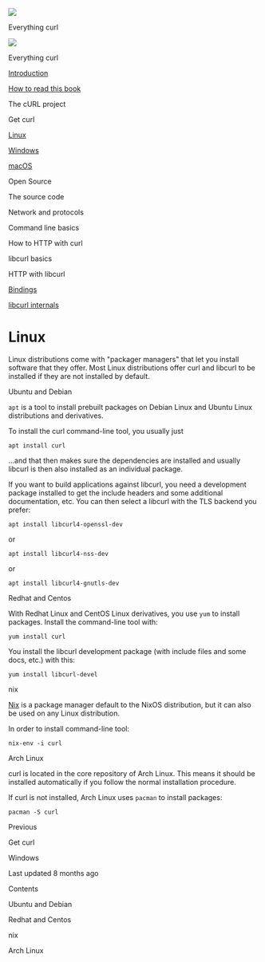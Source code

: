 
<a href="../index.html" class="link-a079aa82--primary-53a25e66--logoLink-10d08504"></a>

<img src="https://gblobscdn.gitbook.com/orgs%2F-LxuH0qSm4xO9nWfEBlB%2Favatar.png?alt=media" class="image-67b14f24--avatar-1c1d03ec" />

<span class="text-4505230f--UIH400-4e41e82a--textContentFamily-49a318e1--spaceNameText-677c2969">Everything curl</span>

<a href="../index.html" class="link-a079aa82--primary-53a25e66--logoLink-10d08504"></a>

<img src="https://gblobscdn.gitbook.com/orgs%2F-LxuH0qSm4xO9nWfEBlB%2Favatar.png?alt=media" class="image-67b14f24--avatar-1c1d03ec" />

<span class="text-4505230f--UIH400-4e41e82a--textContentFamily-49a318e1--spaceNameText-677c2969">Everything curl</span>

<a href="../index.html" class="navButton-94f2579c--navButtonClickable-161b88ca"><span class="text-4505230f--UIH300-2063425d--textContentFamily-49a318e1--navButtonLabel-14a4968f">Introduction</span></a>

<a href="../how-to-read.html" class="navButton-94f2579c--navButtonClickable-161b88ca"><span class="text-4505230f--UIH300-2063425d--textContentFamily-49a318e1--navButtonLabel-14a4968f">How to read this book</span></a>

<span class="text-4505230f--UIH300-2063425d--textContentFamily-49a318e1--navButtonLabel-14a4968f">The cURL project</span>

<span class="text-4505230f--UIH300-2063425d--textContentFamily-49a318e1--navButtonLabel-14a4968f">Get curl</span>

<a href="linux.html" class="navButton-94f2579c--pageItemWithChildrenNested-2c5d8183--navButtonClickable-161b88ca--navButtonOpened-6a88552e"><span class="text-4505230f--UIH300-2063425d--textContentFamily-49a318e1--navButtonLabel-14a4968f">Linux</span></a>

<a href="windows.html" class="navButton-94f2579c--pageItemWithChildrenNested-2c5d8183--navButtonClickable-161b88ca"><span class="text-4505230f--UIH300-2063425d--textContentFamily-49a318e1--navButtonLabel-14a4968f">Windows</span></a>

<a href="macos.html" class="navButton-94f2579c--pageItemWithChildrenNested-2c5d8183--navButtonClickable-161b88ca"><span class="text-4505230f--UIH300-2063425d--textContentFamily-49a318e1--navButtonLabel-14a4968f">macOS</span></a>

<span class="text-4505230f--UIH300-2063425d--textContentFamily-49a318e1--navButtonLabel-14a4968f">Open Source</span>

<span class="text-4505230f--UIH300-2063425d--textContentFamily-49a318e1--navButtonLabel-14a4968f">The source code</span>

<span class="text-4505230f--UIH300-2063425d--textContentFamily-49a318e1--navButtonLabel-14a4968f">Network and protocols</span>

<span class="text-4505230f--UIH300-2063425d--textContentFamily-49a318e1--navButtonLabel-14a4968f">Command line basics</span>



<span class="text-4505230f--UIH300-2063425d--textContentFamily-49a318e1--navButtonLabel-14a4968f">How to HTTP with curl</span>

<span class="text-4505230f--UIH300-2063425d--textContentFamily-49a318e1--navButtonLabel-14a4968f">libcurl basics</span>

<span class="text-4505230f--UIH300-2063425d--textContentFamily-49a318e1--navButtonLabel-14a4968f">HTTP with libcurl</span>

<a href="../bindings.html" class="navButton-94f2579c--navButtonClickable-161b88ca"><span class="text-4505230f--UIH300-2063425d--textContentFamily-49a318e1--navButtonLabel-14a4968f">Bindings</span></a>

<a href="../internals.html" class="navButton-94f2579c--navButtonClickable-161b88ca"><span class="text-4505230f--UIH300-2063425d--textContentFamily-49a318e1--navButtonLabel-14a4968f">libcurl internals</span></a>

<a href="../bookindex.html" class="navButton-94f2579c--navButtonClickable-161b88ca"><span class="text-4505230f--UIH300-2063425d--textContentFamily-49a318e1--navButtonLabel-14a4968f"></span></a>





# <span class="text-4505230f--DisplayH900-bfb998fa--textContentFamily-49a318e1">Linux</span>

<span class="text-4505230f--UIH300-2063425d--textUIFamily-5ebd8e40--text-8ee2c8b2"></span>

<span class="text-4505230f--UIH300-2063425d--textUIFamily-5ebd8e40--text-8ee2c8b2"></span>

<span class="text-4505230f--TextH400-3033861f--textContentFamily-49a318e1"><span data-key="d769d15f4a654771846cc59f45ea7901"><span data-offset-key="d769d15f4a654771846cc59f45ea7901:0">Linux distributions come with "packager managers" that let you install software that they offer. Most Linux distributions offer curl and libcurl to be installed if they are not installed by default.</span></span></span>

<span class="text-4505230f--HeadingH700-04e1a2a3--textContentFamily-49a318e1"><span data-key="857547443de043a48046d27c6ac79a87"><span data-offset-key="857547443de043a48046d27c6ac79a87:0">Ubuntu and Debian</span></span></span>

<span class="text-4505230f--TextH400-3033861f--textContentFamily-49a318e1"><span data-key="b223a33a833147fd8575e95fbd1ac81d"><span data-offset-key="b223a33a833147fd8575e95fbd1ac81d:0">`apt`</span><span data-offset-key="b223a33a833147fd8575e95fbd1ac81d:1"> is a tool to install prebuilt packages on Debian Linux and Ubuntu Linux distributions and derivatives.</span></span></span>

<span class="text-4505230f--TextH400-3033861f--textContentFamily-49a318e1"><span data-key="c8e747be066a49e0899fbbe5d22f7efa"><span data-offset-key="c8e747be066a49e0899fbbe5d22f7efa:0">To install the curl command-line tool, you usually just</span></span></span>

    apt install curl

<span class="text-4505230f--TextH400-3033861f--textContentFamily-49a318e1"><span data-key="92a926e3313e45fa81c244bd9331f228"><span data-offset-key="92a926e3313e45fa81c244bd9331f228:0">…and that then makes sure the dependencies are installed and usually libcurl is then also installed as an individual package.</span></span></span>

<span class="text-4505230f--TextH400-3033861f--textContentFamily-49a318e1"><span data-key="01c14da4f1c6493695df93fe7d535f20"><span data-offset-key="01c14da4f1c6493695df93fe7d535f20:0">If you want to build applications against libcurl, you need a development package installed to get the include headers and some additional documentation, etc. You can then select a libcurl with the TLS backend you prefer:</span></span></span>

    apt install libcurl4-openssl-dev

<span class="text-4505230f--TextH400-3033861f--textContentFamily-49a318e1"><span data-key="4b1cca6ad8f44286abac2fab0eeded55"><span data-offset-key="4b1cca6ad8f44286abac2fab0eeded55:0">or</span></span></span>

    apt install libcurl4-nss-dev

<span class="text-4505230f--TextH400-3033861f--textContentFamily-49a318e1"><span data-key="e858730b86e54887b9a0f6e0b85d7862"><span data-offset-key="e858730b86e54887b9a0f6e0b85d7862:0">or</span></span></span>

    apt install libcurl4-gnutls-dev

<span class="text-4505230f--HeadingH700-04e1a2a3--textContentFamily-49a318e1"><span data-key="a319e894f41d4e388e9bf0150622e16c"><span data-offset-key="a319e894f41d4e388e9bf0150622e16c:0">Redhat and Centos</span></span></span>

<span class="text-4505230f--TextH400-3033861f--textContentFamily-49a318e1"><span data-key="dc8997810f5248e0b6576ab6a4b0248e"><span data-offset-key="dc8997810f5248e0b6576ab6a4b0248e:0">With Redhat Linux and CentOS Linux derivatives, you use </span><span data-offset-key="dc8997810f5248e0b6576ab6a4b0248e:1">`yum`</span><span data-offset-key="dc8997810f5248e0b6576ab6a4b0248e:2"> to install packages. Install the command-line tool with:</span></span></span>

    yum install curl

<span class="text-4505230f--TextH400-3033861f--textContentFamily-49a318e1"><span data-key="b061946795f34b48b19df68d6d59ed66"><span data-offset-key="b061946795f34b48b19df68d6d59ed66:0">You install the libcurl development package (with include files and some docs, etc.) with this:</span></span></span>

    yum install libcurl-devel

<span class="text-4505230f--HeadingH600-23f228db--textContentFamily-49a318e1"><span data-key="b4f844d711dd4aea816a6d39524cc7e7"><span data-offset-key="b4f844d711dd4aea816a6d39524cc7e7:0">nix</span></span></span>

<span class="text-4505230f--TextH400-3033861f--textContentFamily-49a318e1"><span data-key="8bd1c03dc6a747a1be82cf33ca08e71d"><span data-offset-key="8bd1c03dc6a747a1be82cf33ca08e71d:0"><span data-slate-zero-width="z">​</span></span></span><a href="https://nixos.org/nix/" class="link-a079aa82--primary-53a25e66--link-faf6c434"><span data-key="280f98dd26e049e8873741a4153addb2"><span data-offset-key="280f98dd26e049e8873741a4153addb2:0">Nix</span></span></a><span data-key="901f312e5b664bef82bc1b34994acbd1"><span data-offset-key="901f312e5b664bef82bc1b34994acbd1:0"> is a package manager default to the NixOS distribution, but it can also be used on any Linux distribution.</span></span></span>

<span class="text-4505230f--TextH400-3033861f--textContentFamily-49a318e1"><span data-key="e513324366324aefae5ec996ed508484"><span data-offset-key="e513324366324aefae5ec996ed508484:0">In order to install command-line tool:</span></span></span>

    nix-env -i curl

<span class="text-4505230f--HeadingH700-04e1a2a3--textContentFamily-49a318e1"><span data-key="730476474069464ba012acb46a8f0e8b"><span data-offset-key="730476474069464ba012acb46a8f0e8b:0">Arch Linux</span></span></span>

<span class="text-4505230f--TextH400-3033861f--textContentFamily-49a318e1"><span data-key="a3c3da89777c4cb2aae5f86636540a96"><span data-offset-key="a3c3da89777c4cb2aae5f86636540a96:0">curl is located in the core repository of Arch Linux. This means it should be installed automatically if you follow the normal installation procedure.</span></span></span>

<span class="text-4505230f--TextH400-3033861f--textContentFamily-49a318e1"><span data-key="95d3a34e31a34268ad41e68e0af61e4e"><span data-offset-key="95d3a34e31a34268ad41e68e0af61e4e:0">If curl is not installed, Arch Linux uses </span><span data-offset-key="95d3a34e31a34268ad41e68e0af61e4e:1">`pacman`</span><span data-offset-key="95d3a34e31a34268ad41e68e0af61e4e:2"> to install packages:</span></span></span>

    pacman -S curl

<a href="../get.html" class="reset-3c756112--card-6570f064--whiteCard-fff091a4--cardPrevious-56a5e674"></a>

<span class="text-4505230f--TextH200-a3425406--textContentFamily-49a318e1">Previous</span>

<span class="text-4505230f--UIH400-4e41e82a--textContentFamily-49a318e1">Get curl</span>

<a href="windows.html" class="reset-3c756112--card-6570f064--whiteCard-fff091a4--cardNext-19241c42"></a>


<span class="text-4505230f--UIH400-4e41e82a--textContentFamily-49a318e1">Windows</span>



<span class="text-4505230f--TextH200-a3425406--textContentFamily-49a318e1">Last updated 8 months ago</span>



<span class="text-4505230f--InfoH100-1e92e1d1--textContentFamily-49a318e1">Contents</span>

<a href="linux.html#ubuntu-and-debian" class="reset-3c756112--menuItem-aa02f6ec--menuItemLight-757d5235--menuItemInline-173bdf97--pageTocItem-f4427024"></a>

<span class="text-4505230f--UIH300-2063425d--textContentFamily-49a318e1"><span class="text-4505230f--UIH200-50ead35f--textContentFamily-49a318e1">Ubuntu and Debian</span></span>

<a href="linux.html#redhat-and-centos" class="reset-3c756112--menuItem-aa02f6ec--menuItemLight-757d5235--menuItemInline-173bdf97--pageTocItem-f4427024"></a>

<span class="text-4505230f--UIH300-2063425d--textContentFamily-49a318e1"><span class="text-4505230f--UIH200-50ead35f--textContentFamily-49a318e1">Redhat and Centos</span></span>

<a href="linux.html#nix" class="reset-3c756112--menuItem-aa02f6ec--menuItemLight-757d5235--menuItemInline-173bdf97--pageTocItem-f4427024"></a>

<span class="text-4505230f--UIH300-2063425d--textContentFamily-49a318e1"><span class="text-4505230f--UIH200-50ead35f--textContentFamily-49a318e1--pageTocLinkH2-2294976c">nix</span></span>

<a href="linux.html#arch-linux" class="reset-3c756112--menuItem-aa02f6ec--menuItemLight-757d5235--menuItemInline-173bdf97--pageTocItem-f4427024"></a>

<span class="text-4505230f--UIH300-2063425d--textContentFamily-49a318e1"><span class="text-4505230f--UIH200-50ead35f--textContentFamily-49a318e1">Arch Linux</span></span>
